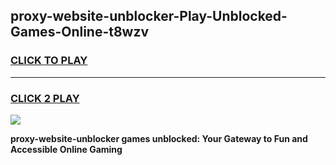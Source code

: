 
## proxy-website-unblocker-Play-Unblocked-Games-Online-t8wzv
<h3>
<a href="https://premium76.site?title=proxy-website-unblocker&ref=25A">CLICK TO PLAY</a></h3>
<hr>

<h3>
<a href="https://premium76.site?title=proxy-website-unblocker&ref=25A">CLICK 2 PLAY</a>
  
</h3>

<a href="https://premium76.site?title=proxy-website-unblocker&ref=25A"><img src="https://clearcache.store/games.png"></a>


**proxy-website-unblocker games unblocked: Your Gateway to Fun and Accessible Online Gaming**
